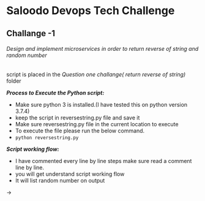 # Saloodo Devops Tech Challenge 

## Challange -1 

###### Design and implement microservices in order to return reverse of string and random number

script is placed in the _Question one challange( return reverse of string)_ folder 

**_Process to Execute the Python script:_**  
- Make sure python 3 is installed.(I have tested this on python version 3.7.4)
- keep the script in reversestring.py file and save it
- Make sure reversestring.py file in the current location to execute
- To execute the file please run  the below command.    
- ```python reversestring.py```    

**_Script working flow:_**
 - I have commented every line by line steps make sure read a comment line by line.
 - you will get understand script working flow
 - It will list random number on output

-> 


